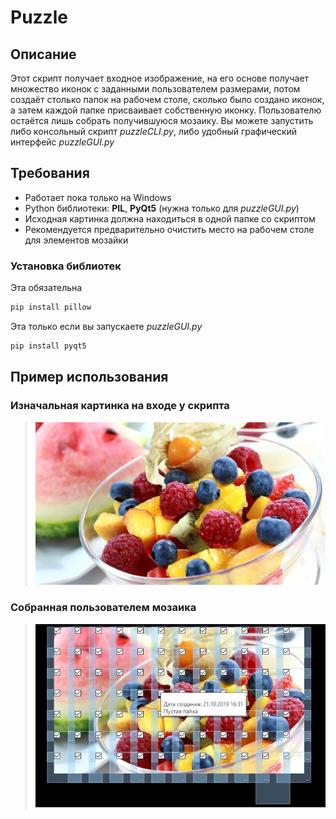 # Puzzle

## Описание

Этот скрипт получает входное изображение, на его основе получает множество иконок с заданными пользователем размерами, потом создаёт столько папок на рабочем столе, сколько было создано иконок, а затем каждой папке присваивает собственную иконку. Пользователю остаётся лишь собрать получившуюся мозаику. Вы можете запустить либо консольный скрипт *puzzleCLI.py*, либо удобный графический интерфейс *puzzleGUI.py*

## Требования

- Работает пока только на Windows
- Python библиотеки: **PIL**, **PyQt5** (нужна только для *puzzleGUI.py*)<br>
- Исходная картинка должна находиться в одной папке со скриптом<br>
- Рекомендуется предварительно очистить место на рабочем столе для элементов мозайки<br>

### Установка библиотек<br>

Эта обязательна
```bash
pip install pillow
```

Эта только если вы запускаете *puzzleGUI.py*
```bash
pip install pyqt5
```

## Пример использования

### Изначальная картинка на входе у скрипта

> ![Пример исходной картинки](https://raw.githubusercontent.com/nikelborm/puzzle/master/test.jpg)

### Собранная пользователем мозаика

> ![Пример собранной мозаики](https://raw.githubusercontent.com/nikelborm/puzzle/master/example.jpg)
